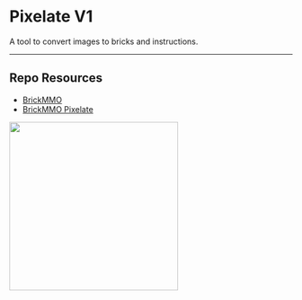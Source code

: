 # Pixelate V1

A tool to convert images to bricks and instructions.

***

## Repo Resources

* [BrickMMO](https://www.brickmmo.com/)
* [BrickMMO Pixelate](https://pixelate.brickmmo.com/)

<a href="https://brickmmo.com">
<img src="https://brickmmo.com/images/brickmmo-logo-horizontal.jpg" width="300">
</a>
